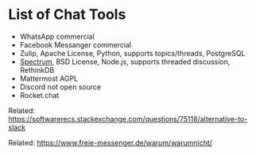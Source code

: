 # List of Chat Tools

* WhatsApp commercial
* Facebook Messanger commercial
* Zulip, Apache License, Python, supports topics/threads, PostgreSQL
* [Spectrum](https://spectrum.chat/), BSD License, Node.js, supports threaded discussion, RethinkDB
* Mattermost AGPL
* Discord not open source
* Rocket.chat 


Related: https://softwarerecs.stackexchange.com/questions/75118/alternative-to-slack

Related: https://www.freie-messenger.de/warum/warumnicht/
